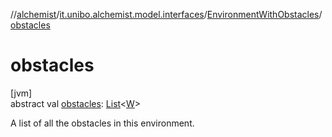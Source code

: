 //[alchemist](../../../index.md)/[it.unibo.alchemist.model.interfaces](../index.md)/[EnvironmentWithObstacles](index.md)/[obstacles](obstacles.md)

# obstacles

[jvm]\
abstract val [obstacles](obstacles.md): [List](https://kotlinlang.org/api/latest/jvm/stdlib/kotlin.collections/-list/index.html)<[W](index.md)>

A list of all the obstacles in this environment.
